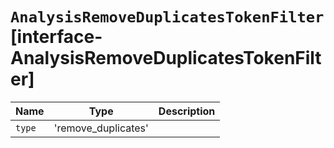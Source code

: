 # `AnalysisRemoveDuplicatesTokenFilter` [interface-AnalysisRemoveDuplicatesTokenFilter]

| Name | Type | Description |
| - | - | - |
| `type` | 'remove_duplicates' | &nbsp; |
